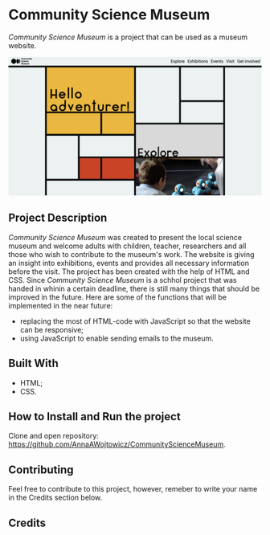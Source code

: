 # Community Science Museum
*Community Science Museum* is a project that can be used as a museum website. 

![screenshot of the landing site](https://raw.githubusercontent.com/AnnaAWojtowicz/CommunityScienceMuseum/main/screenshot.png?token=GHSAT0AAAAAACAKXWOIQHBOH7VK4JJZJ5K4ZD7QODA "screenshot of the landing site")

## Project Description
*Community Science Museum* was created to present the local science museum and welcome adults with children, teacher, researchers and all those who wish to contribute to the museum's work. The website is giving an insight into exhibitions, events and provides all necessary information before the visit. 
The project has been created with the help of HTML and CSS.
Since *Community Science Museum* is a schhol project that was handed in whinin a certain deadline, there is still many things that should be improved in the future. Here are some of the functions that will be implemented in the near future:
- replacing the most of HTML-code with JavaScript so that the website can be responsive;
- using JavaScript to enable sending emails to the museum.

## Built With
- HTML;
- CSS.

## How to Install and Run the project
Clone and open repository: https://github.com/AnnaAWojtowicz/CommunityScienceMuseum.

## Contributing
Feel free to contribute to this project, however, remeber to write your name in the Credits section below.

## Credits

